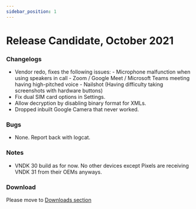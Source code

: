 ```yaml
---
sidebar_position: 1
---
```


# Release Candidate, October 2021 #

### Changelogs ###
- Vendor redo, fixes the following issues:
        - Microphone malfunction when using speakers in call
        - Zoom / Google Meet / Microsoft Teams meeting having high-pitched voice
        - Nailshot (Having difficulty taking screenshots with hardware buttons)
- Fix dual SIM card options in Settings.
- Allow decryption by disabling binary format for XMLs.
- Dropped inbuilt Google Camera that never worked.

### Bugs ###
- None. Report back with logcat.

### Notes ###
- VNDK 30 build as for now. No other devices except Pixels are receiving VNDK 31 from their OEMs anyways.

### Download ###

Please move to [Downloads section](../../download/miatoll/SP1A)
